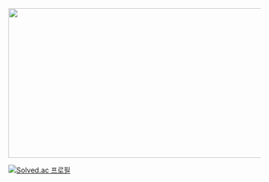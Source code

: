 <a href="https://www.gitanimals.org/en_US?utm_medium=image&utm_source=padoz3&utm_content=farm">
<img
  src="https://render.gitanimals.org/farms/padoz3"
  width="600"
  height="300"
/>
</a>

[![Solved.ac
프로필](http://mazassumnida.wtf/api/generate_badge?boj={handle})](https://solved.ac/pad0)
